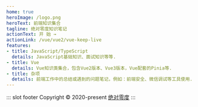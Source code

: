 ```yaml
---
home: true
heroImage: /logo.png
heroText: 前端知识集合
tagline: 绝对零度知识笔记
actionText: 开 始 →
actionLink: /vue/vue2/vue-keep-live
features:
- title: JavaScript/TypeScript
  details: JavaScript基础知识、面试知识等等.
- title: Vue
  details: Vue知识类集合，包含Vue2版本、Vue3版本，Vue配套的Pinia等.
- title: 杂项
  details: 前端工作中的总结或遇到的问题笔记，例如：前端安全、微信调试等工具使用.
---
```


::: slot footer
  Copyright © 2020-present [绝对零度](https://github.com/kfhechenglong)
:::